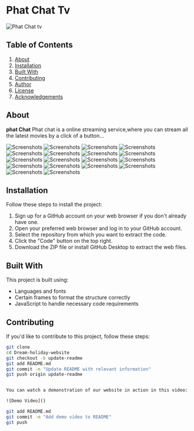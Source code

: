 # Phat Chat Tv

![Phat Chat tv](/LOGO/PHAT%20CHAT%20TV.png)

## Table of Contents

1. [About](#about)
2. [Installation](#installation)
3. [Built With](#built-with)
4. [Contributing](#contributing)
5. [Author](#author)
6. [License](#license)
7. [Acknowledgements](#acknowledgements)

## About

**phat Chat** Phat chat is a online streaming service,where you can stream all the latest movies by a click of a button...

![Screenshots](/Screenshot/Screenshot%20(245).png)
![Screenshots](/Screenshot/Screenshot%20(246).png)
![Screenshots](/Screenshot/Screenshot%20(247).png)
![Screenshots](/Screenshot/Screenshot%20(248).png)
![Screenshots](/Screenshot/Screenshot%20(249).png)
![Screenshots](/Screenshot/Screenshot%20(250).png)
![Screenshots](/Screenshot/Screenshot%20(251).png)
![Screenshots](/Screenshot/Screenshot%20(252).png)
![Screenshots](/Screenshot/Screenshot%20(253).png)
![Screenshots](/Screenshot/Screenshot%20(254).png)
![Screenshots](/Screenshot/Screenshot%20(255).png)
![Screenshots](/Screenshot/Screenshot%20(255).png)
![Screenshots](/Screenshot/Screenshot%20(256).png)
![Screenshots](/Screenshot/Screenshot%20(257).png)
![Screenshots](/Screenshot/Screenshot%20(258).png)
![Screenshots](/Screenshot/Screenshot%20(259).png)
![Screenshots](/Screenshot/Screenshot%20(260).png)
![Screenshots](/Screenshot/Screenshot%20(261).png)


## Installation

Follow these steps to install the project:

1. Sign up for a GitHub account on your web browser if you don't already have one.
2. Open your preferred web browser and log in to your GitHub account.
3. Select the repository from which you want to extract the code.
4. Click the "Code" button on the top right.
5. Download the ZIP file or install GitHub Desktop to extract the web files.

## Built With

This project is built using:

- Languages and fonts
- Certain frames to format the structure correctly
- JavaScript to handle necessary code requirements

## Contributing

If you'd like to contribute to this project, follow these steps:

```bash
git clone 
cd Dream-holiday-website
git checkout -b update-readme
git add README.md
git commit -m "Update README with relevant information"
git push origin update-readme


You can watch a demonstration of our website in action in this video:

![Demo Video]()

git add README.md
git commit -m "Add demo video to README"
git push
